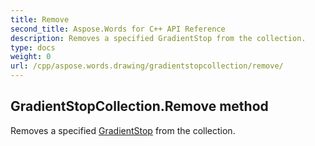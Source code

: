 ```yaml
---
title: Remove
second_title: Aspose.Words for C++ API Reference
description: Removes a specified GradientStop from the collection. 
type: docs
weight: 0
url: /cpp/aspose.words.drawing/gradientstopcollection/remove/
---
```

## GradientStopCollection.Remove method


Removes a specified [GradientStop](../gradientstop/) from the collection.

